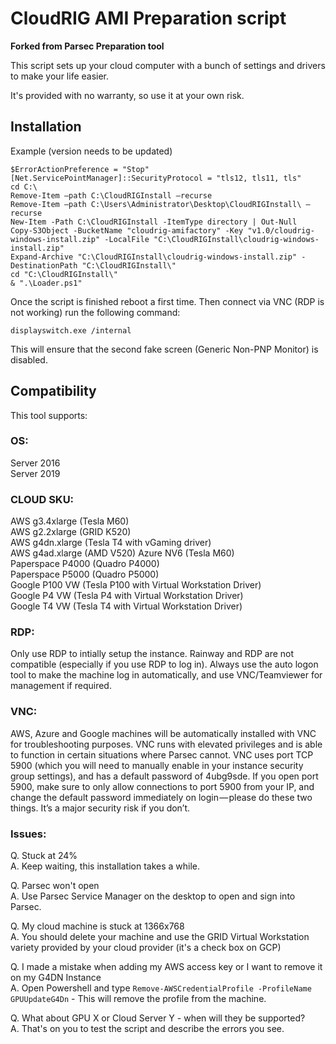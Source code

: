 # CloudRIG AMI Preparation script 

**Forked from Parsec Preparation tool**

This script sets up your cloud computer with a bunch of settings and drivers
to make your life easier.  
                    
It's provided with no warranty, so use it at your own risk.

## Installation
Example (version needs to be updated)
```
$ErrorActionPreference = "Stop"
[Net.ServicePointManager]::SecurityProtocol = "tls12, tls11, tls"
cd C:\
Remove-Item –path C:\CloudRIGInstall –recurse
Remove-Item –path C:\Users\Administrator\Desktop\CloudRIGInstall\ –recurse
New-Item -Path C:\CloudRIGInstall -ItemType directory | Out-Null
Copy-S3Object -BucketName "cloudrig-amifactory" -Key "v1.0/cloudrig-windows-install.zip" -LocalFile "C:\CloudRIGInstall\cloudrig-windows-install.zip"
Expand-Archive "C:\CloudRIGInstall\cloudrig-windows-install.zip" -DestinationPath "C:\CloudRIGInstall\"
cd "C:\CloudRIGInstall\"
& ".\Loader.ps1"
```

Once the script is finished reboot a first time. Then connect via VNC (RDP is not working) run the following command:
```
displayswitch.exe /internal
```
This will ensure that the second fake screen (Generic Non-PNP Monitor) is disabled.


## Compatibility 

This tool supports:

### OS:
Server 2016  
Server 2019
                    
### CLOUD SKU:
AWS g3.4xlarge    (Tesla M60)  
AWS g2.2xlarge    (GRID K520)  
AWS g4dn.xlarge   (Tesla T4 with vGaming driver)  
AWS g4ad.xlarge   (AMD V520)
Azure NV6         (Tesla M60)  
Paperspace P4000  (Quadro P4000)  
Paperspace P5000  (Quadro P5000)  
Google P100 VW    (Tesla P100 with Virtual Workstation Driver)  
Google P4 VW      (Tesla P4 with Virtual Workstation Driver)  
Google T4 VW      (Tesla T4 with Virtual Workstation Driver)  

### RDP:  
Only use RDP to intially setup the instance. Rainway and RDP are not compatible (especially if you use RDP to log in). Always use the auto logon tool to make the machine log in automatically, and use VNC/Teamviewer for management if required.

### VNC:
AWS, Azure and Google machines will be automatically installed with VNC for troubleshooting purposes. VNC runs with elevated privileges and is able to function in certain situations where Parsec cannot. VNC uses port TCP 5900 (which you will need to manually enable in your instance security group settings), and has a default password of 4ubg9sde. If you open port 5900, make sure to only allow connections to port 5900 from your IP, and change the default password immediately on login — please do these two things. It’s a major security risk if you don’t.

### Issues:
Q. Stuck at 24%  
A. Keep waiting, this installation takes a while.

Q. Parsec won't open  
A. Use Parsec Service Manager on the desktop to open and sign into Parsec.

Q. My cloud machine is stuck at 1366x768  
A. You should delete your machine and use the GRID Virtual Workstation variety provided by your cloud provider (it's a check box on GCP)

Q. I made a mistake when adding my AWS access key or I want to remove it on my G4DN Instance  
A. Open Powershell and type `Remove-AWSCredentialProfile -ProfileName GPUUpdateG4Dn` - This will remove the profile from the machine.

Q. What about GPU X or Cloud Server Y - when will they be supported?  
A. That's on you to test the script and describe the errors you see.



